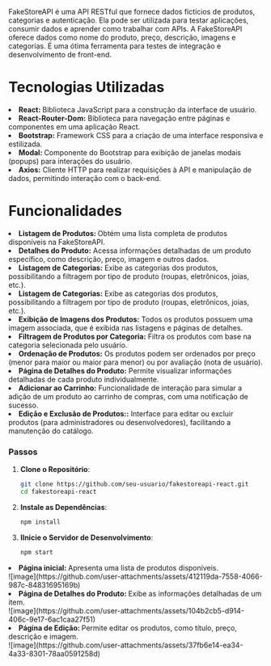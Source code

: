 
<p>
FakeStoreAPI é uma API RESTful que fornece dados fictícios de produtos, categorias e autenticação. Ela pode ser utilizada para testar aplicações, consumir dados e aprender como trabalhar com APIs. A FakeStoreAPI oferece dados como nome do produto, preço, descrição, imagens e categorias. É uma ótima ferramenta para testes de integração e desenvolvimento de front-end.
</p>

<h1>Tecnologias Utilizadas</h1>
<li><strong>React: </strong> Biblioteca JavaScript para a construção da interface de usuário.</li>
<li><strong>React-Router-Dom:</strong>  Biblioteca para navegação entre páginas e componentes em uma aplicação React.</li>
<li><strong>Bootstrap:</strong> Framework CSS para a criação de uma interface responsiva e estilizada.</li>
<li><strong>Modal: </strong>Componente do Bootstrap para exibição de janelas modais (popups) para interações do usuário.</li>
<li><strong>Axios:</strong> Cliente HTTP para realizar requisições à API e manipulação de dados, permitindo interação com o back-end.</li>


<h1>Funcionalidades</h1>
<li><strong>Listagem de Produtos: </strong> Obtém uma lista completa de produtos disponíveis na FakeStoreAPI.</li>
<li><strong>Detalhes do Produto:</strong> Acessa informações detalhadas de um produto específico, como descrição, preço, imagem e outros dados.</li>
<li><strong>Listagem de Categorias:</strong> Exibe as categorias dos produtos, possibilitando a filtragem por tipo de produto (roupas, eletrônicos, joias, etc.).</li>
<li><strong>Listagem de Categorias:</strong> Exibe as categorias dos produtos, possibilitando a filtragem por tipo de produto (roupas, eletrônicos, joias, etc.).</li>
<li><strong>Exibição de Imagens dos Produtos:</strong> Todos os produtos possuem uma imagem associada, que é exibida nas listagens e páginas de detalhes.</li>
<li><strong>Filtragem de Produtos por Categoria:</strong> Filtra os produtos com base na categoria selecionada pelo usuário.</li>
<li><strong>Ordenação de Produtos:</strong> Os produtos podem ser ordenados por preço (menor para maior ou maior para menor) ou por avaliação (nota de usuário).</li>
<li><strong>Página de Detalhes do Produto:</strong> Permite visualizar informações detalhadas de cada produto individualmente.</li>
<li><strong>Adicionar ao Carrinho:</strong> Funcionalidade de interação para simular a adição de um produto ao carrinho de compras, com uma notificação de sucesso.</li>
<li><strong>Edição e Exclusão de Produtos::</strong> Interface para editar ou excluir produtos (para administradores ou desenvolvedores), facilitando a manutenção do catálogo.</li>


### Passos
1. **Clone o Repositório**:
   ```bash
   git clone https://github.com/seu-usuario/fakestoreapi-react.git
   cd fakestoreapi-react

2. **Instale as Dependências**:
   ```bash
   npm install

3. **IInicie o Servidor de Desenvolvimento**:
   ```bash
   npm start


<li><strong>Página inicial: </strong> Apresenta uma lista de produtos disponíveis.</li>
![image](https://github.com/user-attachments/assets/412119da-7558-4066-987c-84831695169b)

<li><strong>Página de Detalhes do Produto: </strong> Exibe as informações detalhadas de um item.</li>
![image](https://github.com/user-attachments/assets/104b2cb5-d914-406c-9e17-6ac1caa27f51)

<li><strong>Página de Edição: </strong> Permite editar os produtos, como título, preço, descrição e imagem.</li>
![image](https://github.com/user-attachments/assets/37fb6e14-ea34-4a33-8301-78aa0591258d)



